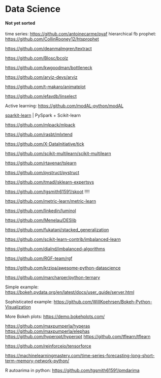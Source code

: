 # Data Science

#### Not yet sorted

time series: https://github.com/antoinecarme/pyaf
hierarchical fb prophet: https://github.com/CollinRooney12/htsprophet

https://github.com/deanmalmgren/textract

https://github.com/Blosc/bcolz

https://github.com/kwgoodman/bottleneck

https://github.com/arviz-devs/arviz

https://github.com/t-makaro/animatplot

https://github.com/efavdb/linselect

Active learning: https://github.com/modAL-python/modAL

[sparkit-learn](https://github.com/lensacom/sparkit-learn) | PySpark + Scikit-learn

https://github.com/mlpack/mlpack


https://github.com/rasbt/mlxtend

https://github.com/X-DataInitiative/tick

https://github.com/scikit-multilearn/scikit-multilearn


https://github.com/rtavenar/tslearn

https://github.com/pystruct/pystruct

https://github.com/tmadl/sklearn-expertsys

https://github.com/tgsmith61591/skoot !!!!

https://github.com/metric-learn/metric-learn

https://github.com/linkedin/luminol


https://github.com/Menelau/DESlib

https://github.com/fukatani/stacked_generalization

https://github.com/scikit-learn-contrib/imbalanced-learn

https://github.com/dialnd/imbalanced-algorithms

https://github.com/RGF-team/rgf



https://github.com/krzjoa/awesome-python-datascience

https://github.com/marcharper/python-ternary




Simple example: https://bokeh.pydata.org/en/latest/docs/user_guide/server.html

Sophisticated example: https://github.com/WillKoehrsen/Bokeh-Python-Visualization

More Bokeh plots: https://demo.bokehplots.com/

https://github.com/maxpumperla/hyperas
https://github.com/maxpumperla/elephas
https://github.com/hyperopt/hyperopt
https://github.com/tflearn/tflearn

https://github.com/reinforceio/tensorforce


https://machinelearningmastery.com/time-series-forecasting-long-short-term-memory-network-python/



R autoarima in python: https://github.com/tgsmith61591/pmdarima





